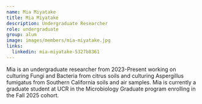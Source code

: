 ```yaml
---
name: Mia Miyatake
title: Mia Miyatake
description: Undergraduate Researcher
role: undergraduate
group: alum
image: images/members/mia-miyatake.jpg
links:
  linkedin: mia-miyatake-5327b8361
---
```


Mia is an undergraduate researcher from 2023-Present working on culturing Fungi and Bacteria from citrus soils and culturing Aspergillus fumigatus from Southern California soils and air samples. Mia is currently a graduate student at UCR in the Microbiology Graduate program enrolling in the Fall 2025 cohort.
